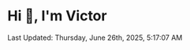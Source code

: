 <h1>Hi 👋, I'm Victor </h1>

<!--RECENT_ACTIVITY:start-->
<!--RECENT_ACTIVITY:end-->

<!--RECENT_ACTIVITY:last_update-->
Last Updated: Thursday, June 26th, 2025, 5:17:07 AM
<!--RECENT_ACTIVITY:last_update_end-->
